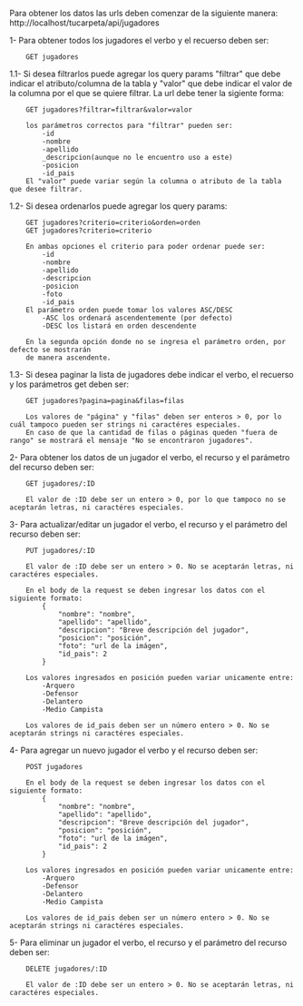 Para obtener los datos las urls deben comenzar de la siguiente manera:
    http://localhost/tucarpeta/api/jugadores

1- Para obtener todos los jugadores el verbo y el recuerso deben ser:

        GET jugadores


1.1- Si desea filtrarlos puede agregar los query params "filtrar" que debe indicar el atributo/columna de la tabla y "valor" que debe indicar el valor de la columna por el que se quiere filtrar. La url debe tener la sigiente forma:

        GET jugadores?filtrar=filtrar&valor=valor

        los parámetros correctos para "filtrar" pueden ser:
            -id
            -nombre
            -apellido
            _descripcion(aunque no le encuentro uso a este)
            -posicion
            -id_pais
        El "valor" puede variar según la columna o atributo de la tabla que desee filtrar.


1.2- Si desea ordenarlos puede agregar los query params:

        GET jugadores?criterio=criterio&orden=orden
        GET jugadores?criterio=criterio

        En ambas opciones el criterio para poder ordenar puede ser:
            -id
            -nombre
            -apellido
            -descripcion
            -posicion
            -foto
            -id_pais
        El parámetro orden puede tomar los valores ASC/DESC
            -ASC los ordenará ascendentemente (por defecto)
            -DESC los listará en orden descendente

        En la segunda opción donde no se ingresa el parámetro orden, por defecto se mostrarán 
        de manera ascendente. 


1.3- Si desea paginar la lista de jugadores debe indicar el verbo, el recuerso y los        parámetros get deben ser:

        GET jugadores?pagina=pagina&filas=filas

        Los valores de "página" y "filas" deben ser enteros > 0, por lo cuál tampoco pueden ser strings ni caractéres especiales.
        En caso de que la cantidad de filas o páginas queden "fuera de rango" se mostrará el mensaje "No se encontraron jugadores".


2- Para obtener los datos de un jugador el verbo, el recurso y el parámetro del recurso deben ser:

        GET jugadores/:ID

        El valor de :ID debe ser un entero > 0, por lo que tampoco no se aceptarán letras, ni caractéres especiales.


3- Para actualizar/editar un jugador el verbo, el recurso y el parámetro del recurso deben ser:

        PUT jugadores/:ID
    
        El valor de :ID debe ser un entero > 0. No se aceptarán letras, ni caractéres especiales.

        En el body de la request se deben ingresar los datos con el siguiente formato:
            {
                "nombre": "nombre",
                "apellido": "apellido",
                "descripcion": "Breve descripción del jugador",
                "posicion": "posición",
                "foto": "url de la imágen",
                "id_pais": 2
            }

        Los valores ingresados en posición pueden variar unicamente entre:
            -Arquero
            -Defensor
            -Delantero
            -Medio Campista
            
        Los valores de id_pais deben ser un número entero > 0. No se aceptarán strings ni caractéres especiales. 


4- Para agregar un nuevo jugador el verbo y el recurso deben ser: 

        POST jugadores

        En el body de la request se deben ingresar los datos con el siguiente formato:
            {
                "nombre": "nombre",
                "apellido": "apellido",
                "descripcion": "Breve descripción del jugador",
                "posicion": "posición",
                "foto": "url de la imágen",
                "id_pais": 2
            }

        Los valores ingresados en posición pueden variar unicamente entre:
            -Arquero
            -Defensor
            -Delantero
            -Medio Campista
            
        Los valores de id_pais deben ser un número entero > 0. No se aceptarán strings ni caractéres especiales. 


5- Para eliminar un jugador el verbo, el recurso y el parámetro del recurso deben ser: 

        DELETE jugadores/:ID

        El valor de :ID debe ser un entero > 0. No se aceptarán letras, ni caractéres especiales.

